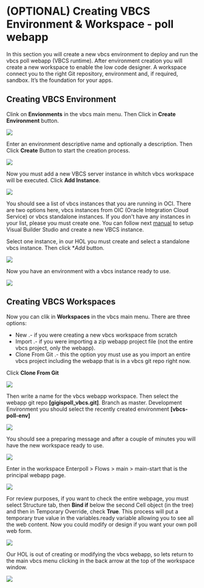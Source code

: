 # (OPTIONAL) Creating VBCS Environment & Workspace - poll webapp
In this section you will create a new vbcs environment to deploy and run the vbcs poll webapp (VBCS runtime). After environment creation you will create a new workspace to enable the low code designer. A workspace connect you to the right Git repository, environment and, if required, sandbox. It’s the foundation for your apps.

## Creating VBCS Environment

Clink on **Envionments** in the vbcs main menu. Then Click in **Create Environment** button.

![](./images/vbcs-creatingenvironments-01.png)

Enter an environment descriptive name and optionally a description. Then Click **Create** Button to start the creation process.

![](./images/vbcs-creatingenvironments-02.png)

Now you must add a new VBCS server instance in whitch vbcs workspace will be executed. Click **Add Instance**.

![](./images/vbcs-creatingenvironments-03.png)

You should see a list of vbcs instances that you are running in OCI. There are two options here, vbcs instances from OIC (Oracle Integration Cloud Service) or vbcs standalone instances. If you don't have any instances in your list, please you must create one. You can follow next [manual](https://docs.oracle.com/en/cloud/paas/visual-builder/visualbuilder-administration/set-oracle-visual-builder-studio.html#GUID-8EE9FC19-70A0-4508-A6B1-FB8425C13A91) to setup Visual Builder Studio and create a new VBCS instance.

Select one instance, in our HOL you must create and select a standalone vbcs instance. Then click **Add* button.

![](./images/vbcs-creatingenvironments-04.png)

Now you have an environment with a vbcs instance ready to use.

![](./images/vbcs-creatingenvironments-05.png)

## Creating VBCS Workspaces

Now you can clik in **Workspaces** in the vbcs main menu. There are three options:

- New .- if you were creating a new vbcs workspace from scratch
- Import .- if you were importing a zip webapp project file (not the entire vbcs project, only the webapp).
- Clone From Git .- this the option yoy must use as you import an entire vbcs project including the webapp that is in a vbcs git repo right now.

Click **Clone From Git**

![](./images/vbcs-creatingenvironments-06.png)

Then write a name for the vbcs webapp workspace. 
Then select the webapp git repo **[gigispoll_vbcs.git]**. 
Branch as master.
Development Environment you should select the recently created environment **[vbcs-poll-env]**

![](./images/vbcs-creatingenvironments-07.png)

You should see a preparing message and after a couple of minutes you will have the new workspace ready to use.

![](./images/vbcs-creatingenvironments-08.png)

Enter in the workspace Enterpoll > Flows > main > main-start that is the principal webapp page.

![](./images/vbcs-creatingenvironments-09.png)

For review purposes, if you want to check the entire webpage, you must select Structure tab, then **Bind if** below the second Cell object (in the tree) and then in Temporary Override, check **True**. This process will put a temporary true value in the variables.ready variable allowing you to see all the web content. Now you could modify or design if you want your own poll web form.

![](./images/vbcs-creatingenvironments-10.png)

Our HOL is out of creating or modifying the vbcs webapp, so lets return to the main vbcs menu clicking in the back arrow at the top of the workspace window.

![](./images/vbcs-creatingenvironments-11.png)
